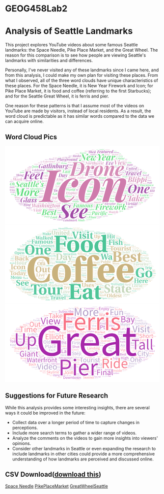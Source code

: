 # GEOG458Lab2
# Analysis of Seattle Landmarks

This project explores YouTube videos about some famous Seattle landmarks: the Space Needle, Pike Place Market, and the Great Wheel. The reason for this comparison is to see how people are viewing Seattle's landmarks with similarities and differences. 

Personally, I've never visited any of these landmarks since I came here, and from this analysis, I could make my own plan for visiting these places. From what I observed, all of the three word clouds have unique characteristics of these places. For the Space Needle, it is New Year Firework and Icon; for Pike Place Market, it is food and coffee (referring to the first Starbucks); and for the Seattle Great Wheel, it is ferris and pier. 

One reason for these patterns is that I assume most of the videos on YouTube are made by visitors, instead of local residents. As a result, the word cloud is predictable as it has similar words compared to the data we can acquire online.

## Word Cloud Pics
![SpaceNeedle](img/SpaceNeedle.png "SpaceNeedle")
![PikePlaceMarket](img/PikePlaceMarket.png "PikePlaceMarket")
![GreatWheelSeattle](img/GreatWheelSeattle.png "GreatWheelSeattle")
## Suggestions for Future Research
While this analysis provides some interesting insights, there are several ways it could be improved in the future:
- Collect data over a longer period of time to capture changes in perceptions.
- Include more search terms to gather a wider range of videos.
- Analyze the comments on the videos to gain more insights into viewers' opinions.
- Consider other landmarks in Seattle or even expanding the research to include landmarks in other cities could provide a more comprehensive understanding of how landmarks are perceived and discussed online.
## CSV Download([download this](assets/dataCSV.zip))
<a href="assets/SpaceNeedle.csv" download="SpaceNeedle.csv">Space Needle</a>
<a href="assets/PikePlaceMarket.csv" download="PikePlaceMarket.csv">PikePlaceMarket</a>
<a href="assets/GreatWheelSeattle.csv" download="GreatWheelSeattle.csv">GreatWheelSeattle</a>
